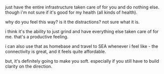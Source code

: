 just have the entire infrastructure taken care of for you and do nothing else.
though i'm not sure if it's good for my health (all kinds of health).

why do you feel this way? is it the distractions? not sure what it is.

i think it's the ability to just grind and have everything else taken care of for me. that's a productive feeling.

i can also use that as homebase and travel to SEA whenever i feel like - the connectivity is great, and it feels quite affordable.

but, it's definitely going to make you soft. especially if you still have to build clarity on the direction.


